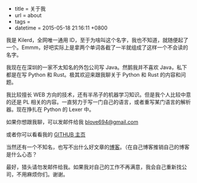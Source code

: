  - title = 关于我
 - url = about
 - tags = 
 - datetime = 2015-05-18 21:16:11 +0800

我是 Kilerd，全网唯一通用 ID，至于为啥叫这个名字，我也不知道，就随便起了一个。Emmm，好吧实际上是拿两个单词各截了一半就组成了这样一个不会读的名字。

<!--more-->

我现在在深圳的一家不太知名的外包公司写 Java。然鹅我并不喜欢 Java，私下都是在写 Python 和 Rust。极其欢迎来跟我聊关于 Python 和 Rust 的内容和问题。

我比较擅长 WEB 方向的技术，还有半吊子的机器学习知识。但是我个人比较中意的还是 PL 相关的内容。一直努力于写一门自己的语言，或者重写某门语言的解析器。现在挣扎在 Python 的 Lexer 中。

如果你想跟我聊，可以发邮件给我 [blove694@gmail.com](mailto:blove694@gmail.com)

或者你可以看看我的 [GITHUB 主页](https://github.com/kilerd) 

当然还有一个不知名，也写不出什么好文章的[博客](https://www.kilerd.me)。（在自己博客推销自己的博客是什么心态？



最好，猎头请勿发邮件给我。如果我对自己的工作不再满意，我会自己重新找公司，不用麻烦你们。谢谢。